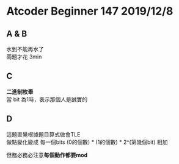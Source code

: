 # Atcoder Beginner 147 2019/12/8

## A & B
水到不能再水了  
兩題才花 3min

## C
**二進制枚舉**  
當 bit 為1時，表示那個人是誠實的

## D
這題直覺根據題目算式做會TLE  
做點變化變成 每一個bits (0的個數) * (1的個數) * 2^(第幾個bit) 相加  
  
但務必務必注意**每個動作都要mod**

